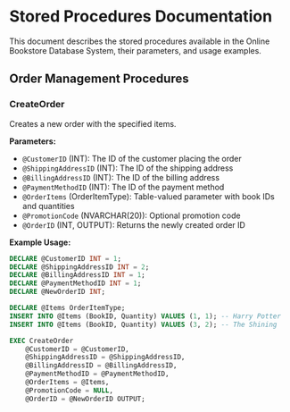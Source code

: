 # Stored Procedures Documentation

This document describes the stored procedures available in the Online Bookstore Database System, their parameters, and usage examples.

## Order Management Procedures

### CreateOrder

Creates a new order with the specified items.

**Parameters:**
- `@CustomerID` (INT): The ID of the customer placing the order
- `@ShippingAddressID` (INT): The ID of the shipping address
- `@BillingAddressID` (INT): The ID of the billing address
- `@PaymentMethodID` (INT): The ID of the payment method
- `@OrderItems` (OrderItemType): Table-valued parameter with book IDs and quantities
- `@PromotionCode` (NVARCHAR(20)): Optional promotion code
- `@OrderID` (INT, OUTPUT): Returns the newly created order ID

**Example Usage:**
```sql
DECLARE @CustomerID INT = 1;
DECLARE @ShippingAddressID INT = 2;
DECLARE @BillingAddressID INT = 1;
DECLARE @PaymentMethodID INT = 1;
DECLARE @NewOrderID INT;

DECLARE @Items OrderItemType;
INSERT INTO @Items (BookID, Quantity) VALUES (1, 1); -- Harry Potter
INSERT INTO @Items (BookID, Quantity) VALUES (3, 2); -- The Shining

EXEC CreateOrder 
    @CustomerID = @CustomerID,
    @ShippingAddressID = @ShippingAddressID,
    @BillingAddressID = @BillingAddressID,
    @PaymentMethodID = @PaymentMethodID,
    @OrderItems = @Items,
    @PromotionCode = NULL,
    @OrderID = @NewOrderID OUTPUT;
